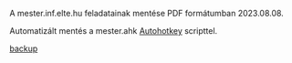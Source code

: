 A mester.inf.elte.hu feladatainak mentése PDF formátumban 2023.08.08.

Automatizált mentés a mester.ahk [Autohotkey](https://www.autohotkey.com/) scripttel.

[backup](https://web.archive.org/web/20230808060049/https://transfer.sh/get/y37VT3PzSv/mester.inf.elte.hu.zip)
